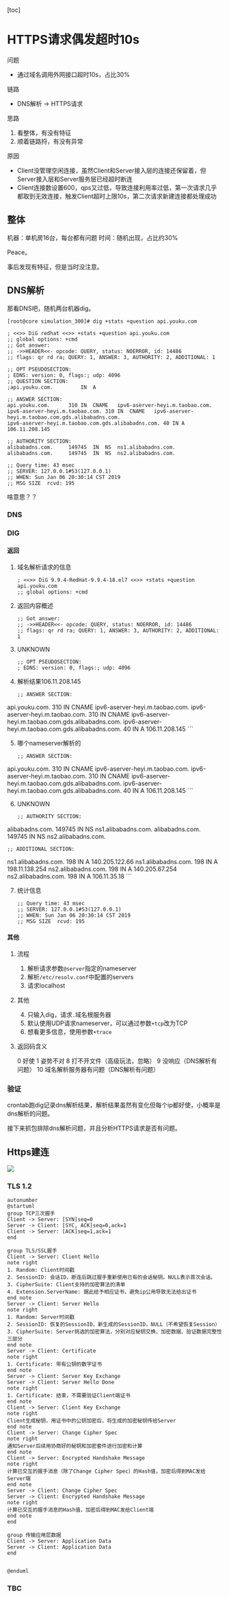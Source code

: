 [toc]

# HTTPS请求偶发超时10s

问题

* 通过域名调用外网接口超时10s，占比30%

链路

* DNS解析 -> HTTPS请求

思路

1. 看整体，有没有特征
2. 顺着链路捋，有没有异常

原因

* Client没管理空闲连接，虽然Client和Server接入层的连接还保留着，但Server接入层和Server服务层已经超时断连
* Client连接数设置600，qps又过低，导致连接利用率过低，第一次请求几乎都取到无效连接，触发Client超时上限10s，第二次请求新建连接都处理成功

## 整体

机器：单机房16台，每台都有问题
时间：随机出现，占比约30%

Peace。

事后发现有特征，但是当时没注意。

## DNS解析

那看DNS吧，随机两台机器dig。

```
[root@core simulation_300]# dig +stats +question api.youku.com

; <<>> DiG redhat <<>> +stats +question api.youku.com
;; global options: +cmd
;; Got answer:
;; ->>HEADER<<- opcode: QUERY, status: NOERROR, id: 14486
;; flags: qr rd ra; QUERY: 1, ANSWER: 3, AUTHORITY: 2, ADDITIONAL: 1

;; OPT PSEUDOSECTION:
; EDNS: version: 0, flags:; udp: 4096
;; QUESTION SECTION:
;api.youku.com.			IN	A

;; ANSWER SECTION:
api.youku.com.		310	IN	CNAME	ipv6-aserver-heyi.m.taobao.com.
ipv6-aserver-heyi.m.taobao.com.	310 IN	CNAME	ipv6-aserver-heyi.m.taobao.com.gds.alibabadns.com.
ipv6-aserver-heyi.m.taobao.com.gds.alibabadns.com. 40 IN A 106.11.208.145

;; AUTHORITY SECTION:
alibabadns.com.		149745	IN	NS	ns1.alibabadns.com.
alibabadns.com.		149745	IN	NS	ns2.alibabadns.com.

;; Query time: 43 msec
;; SERVER: 127.0.0.1#53(127.0.0.1)
;; WHEN: Sun Jan 06 20:30:14 CST 2019
;; MSG SIZE  rcvd: 195
```

啥意思？？

### DNS

### DIG

#### 返回

1. 域名解析请求的信息

	```
	; <<>> DiG 9.9.4-RedHat-9.9.4-18.el7 <<>> +stats +question api.youku.com
	;; global options: +cmd	
	```

2. 返回内容概述

	```
	;; Got answer:
	;; ->>HEADER<<- opcode: QUERY, status: NOERROR, id: 14486
	;; flags: qr rd ra; QUERY: 1, ANSWER: 3, AUTHORITY: 2, ADDITIONAL: 1
	```
	
3. UNKNOWN

	```
	;; OPT PSEUDOSECTION:
	; EDNS: version: 0, flags:; udp: 4096
	```	

4. 解析结果106.11.208.145

	```
	;; ANSWER SECTION:
api.youku.com.		310	IN	CNAME	ipv6-aserver-heyi.m.taobao.com.
ipv6-aserver-heyi.m.taobao.com.	310 IN	CNAME	ipv6-aserver-heyi.m.taobao.com.gds.alibabadns.com.
ipv6-aserver-heyi.m.taobao.com.gds.alibabadns.com. 40 IN A 106.11.208.145
	```
	
5. 哪个nameserver解析的

	```
	;; ANSWER SECTION:
api.youku.com.		310	IN	CNAME	ipv6-aserver-heyi.m.taobao.com.
ipv6-aserver-heyi.m.taobao.com.	310 IN	CNAME	ipv6-aserver-heyi.m.taobao.com.gds.alibabadns.com.
ipv6-aserver-heyi.m.taobao.com.gds.alibabadns.com. 40 IN A 106.11.208.145
	```

6. UNKNOWN

	```
	;; AUTHORITY SECTION:
alibabadns.com.		149745	IN	NS	ns1.alibabadns.com.
alibabadns.com.		149745	IN	NS	ns2.alibabadns.com.

	;; ADDITIONAL SECTION:
ns1.alibabadns.com.	198	IN	A	140.205.122.66
ns1.alibabadns.com.	198	IN	A	198.11.138.254
ns2.alibabadns.com.	198	IN	A	140.205.67.254
ns2.alibabadns.com.	198	IN	A	106.11.35.18
	```
	
7. 统计信息

	```
	;; Query time: 43 msec
	;; SERVER: 127.0.0.1#53(127.0.0.1)
	;; WHEN: Sun Jan 06 20:30:14 CST 2019
	;; MSG SIZE  rcvd: 195
	```

#### 其他

1. 流程

	1. 解析请求参数`@server`指定的nameserver
	2. 解析`/etc/resolv.conf`中配置的servers
	3. 请求localhost

2. 其他

	4. 只输入dig，请求`.`域名根服务器
	5. 默认使用UDP请求nameserver，可以通过参数`+tcp`改为TCP
	6. 想看更多信息，使用参数`+trace`

3. 返回码含义

	0 好使
	1 姿势不对
	8 打不开文件（高级玩法，忽略）
	9 没响应（DNS解析有问题）
	10 域名解析服务器有问题（DNS解析有问题）

### 验证

crontab跑dig记录dns解析结果，解析结果虽然有变化但每个ip都好使，小概率是dns解析的问题。

接下来抓包排除dns解析问题，并且分析HTTPS请求是否有问题。

## Https建连

![](media/15473684311926.jpg)

### TLS 1.2

``` plantuml
autonumber
@startuml
group TCP三次握手
Client -> Server: [SYN]seq=0
Server -> Client: [SYC, ACK]seq=0,ack=1
Client -> Server: [ACK]seq=1,ack=1
end

group TLS/SSL握手
Client -> Server: Client Hello
note right
1. Random: Client时间戳
2. SessionID: 会话ID，断连后跳过握手重新使用已有的会话秘钥。NULL表示首次会话。
3. CipherSuite: Client支持的加密算法的清单
4. Extension.ServerName: 据此给予相应证书，避免ip公用导致无法给出证书
end note
Server -> Client: Server Hello
note right
1. Random: Server时间戳
2. SessionID: 恢复的SessionID，新生成的SessionID，NULL（不希望恢复Session）
3. CipherSuite: Server挑选的加密算法，分别对应秘钥交换、加密数据、验证数据完整性三部分
end note
Server -> Client: Certificate
note right
1. Certificate: 带有公钥的数字证书
end note
Server -> Client: Server Key Exchange
Server -> Client: Server Hello Done
note right
1. Certificate: 结束，不需要验证Client端证书
end note
Client -> Server: Client Key Exchange
note right
Client生成秘钥，用证书中的公钥加密后，将生成的加密秘钥传给Server
end note
Client -> Server: Change Cipher Spec
note right
通知Server后续用协商好的秘钥和加密套件进行加密和计算
end note
Client -> Server: Encrypted Handshake Message
note right
计算已交互的握手消息（除了Change Cipher Spec）的Hash值，加密后得到MAC发给Server端
end note
Server -> Client: Change Cipher Spec
Server -> Client: Encrypted Handshake Message
note right
计算已交互的握手消息的Hash值，加密后得到MAC发给Client端
end note
end

group 传输应用层数据
Client -> Server: Application Data
Server -> Client: Application Data
end


@enduml
```

### TBC



